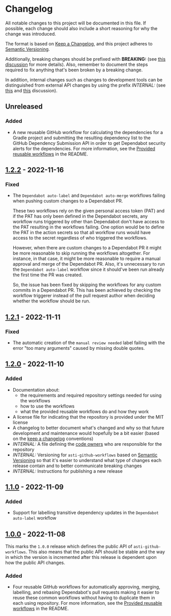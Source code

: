 # Changelog

All notable changes to this project will be documented in this file. If possible, each change should also include a
short reasoning for why the change was introduced.

The format is based on [Keep a Changelog](https://keepachangelog.com/en/1.1.0/), and this project adheres to
[Semantic Versioning](https://semver.org/spec/v2.0.0.html).

Additionally, breaking changes should be prefixed with **BREAKING:** (see [this discussion](https://github.com/olivierlacan/keep-a-changelog/issues/41)
for more details). Also, remember to document the steps required to fix anything that's been broken by a breaking
change.

In addition, internal changes such as changes to development tools can be distinguished from external API changes by
using the prefix _INTERNAL:_ (see [this](https://github.com/olivierlacan/keep-a-changelog/issues/163) and
[this](https://github.com/olivierlacan/keep-a-changelog/issues/30) discussion).

## Unreleased

<!-- List the changes in your PR under the Unreleased title. You can also copy this list to your PR summary. -->

### Added

- A new reusable GitHub workflow for calculating the dependencies for a Gradle project and submitting the resulting
  dependency list to the GitHub Dependency Submission API in order to get Dependabot security alerts for the
  dependencies. For more information, see the [Provided reusable workflows](README.md#provided-reusable-workflows) in
  the README.

## <a name="1.2.2"/>[1.2.2] - 2022-11-16

### Fixed

- The `Dependabot auto-label` and `Dependabot auto-merge` workflows failing when pushing custom changes to a Dependabot
  PR.

  These two workflows rely on the given personal access token (PAT) and if the PAT has only been defined in the
  Dependabot secrets, any workflow runs triggered by other than Dependabot don't have access to the PAT resulting in the
  workflows failing. One option would be to define the PAT in the action secrets so that all workflow runs would have
  access to the secret regardless of who triggered the workflows.

  However, when there are custom changes to a Dependabot PR it might be more reasonable to skip running the workflows
  altogether. For instance, in that case, it might be more reasonable to require a manual approval and merge of the
  Dependabot PR. Also, it's unnecessary to run the `Dependabot auto-label` workflow since it should've been run already
  the first time the PR was created.

  So, the issue has been fixed by skipping the workflows for any custom commits in a Dependabot PR. This has been
  achieved by checking the workflow triggerer instead of the pull request author when deciding whether the workflow
  should be run.

## <a name="1.2.1"/>[1.2.1] - 2022-11-11

### Fixed

- The automatic creation of the `manual review needed` label failing with the error "too many arguments" caused by
  missing double quotes.

## <a name="1.2.0"/>[1.2.0] - 2022-11-10

### Added

- Documentation about:
  - the requirements and required repository settings needed for using the workflows
  - how to use the workflows
  - what the provided reusable workflows do and how they work
- A license file for indicating that the repository is provided under the MIT license
- A changelog to better document what's changed and why so that future development and maintenance would hopefully be
  a bit easier (based on the [keep a changelog](https://keepachangelog.com) conventions)
- _INTERNAL:_ A file defining the [code owners](https://docs.github.com/en/repositories/managing-your-repositorys-settings-and-features/customizing-your-repository/about-code-owners)
  who are responsible for the repository
- _INTERNAL:_ Versioning for `asti-github-workflows` based on [Semantic Versioning](https://semver.org) so that it's
  easier to understand what type of changes each release contain and to better communicate breaking changes
- _INTERNAL:_ Instructions for publishing a new release

## <a name="1.1.0"/>[1.1.0] - 2022-11-09

### Added

- Support for labelling transitive dependency updates in the `Dependabot auto-label` workflow

## <a name="1.0.0"/>[1.0.0] - 2022-11-08

This marks the `1.0.0` release which defines the public API of `asti-github-workflows`. This also means that the public
API should be stable and the way in which the version is incremented after this release is dependent upon how the public
API changes.

### Added

- Four reusable GitHub workflows for automatically approving, merging, labelling, and rebasing Dependabot's pull
  requests making it easier to reuse these common workflows without having to duplicate them in each using repository.
  For more information, see the [Provided reusable workflows](README.md#provided-reusable-workflows) in the README.

[1.2.2]: https://github.com/helkasko/asti-github-workflows/compare/v1.2.1...v1.2.2
[1.2.1]: https://github.com/helkasko/asti-github-workflows/compare/v1.2.0...v1.2.1
[1.2.0]: https://github.com/helkasko/asti-github-workflows/compare/v1.1.0...v1.2.0
[1.1.0]: https://github.com/helkasko/asti-github-workflows/compare/v1.0.0...v1.1.0
[1.0.0]: https://github.com/helkasko/asti-github-workflows/releases/tag/v1.0.0
